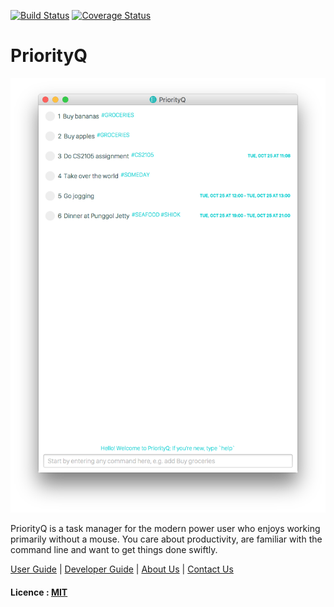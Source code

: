 [![Build Status](https://travis-ci.org/CS2103AUG2016-W10-C2/main.svg?branch=master)](https://travis-ci.org/CS2103AUG2016-W10-C2/main.svg?branch=master)
[![Coverage Status](https://coveralls.io/repos/github/CS2103AUG2016-W10-C2/main/badge.svg?branch=master)](https://coveralls.io/github/CS2103AUG2016-W10-C2/main?branch=master)

# PriorityQ

<img src="docs/images/Ui.png" width="600"><br>

PriorityQ is a task manager for the modern power user who enjoys working primarily without a mouse. You care about productivity, are familiar with the command line and want to get things done swiftly.

[User Guide](docs/UserGuide.md) | [Developer Guide](docs/DeveloperGuide.md) | [About Us](docs/AboutUs.md) | [Contact Us](docs/ContactUs.md)

#### Licence : [MIT](LICENSE)
